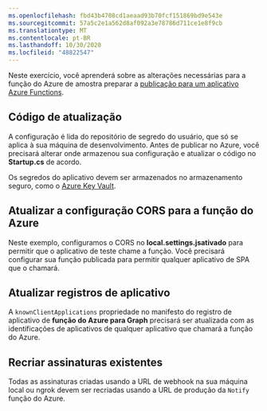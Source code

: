```yaml
---
ms.openlocfilehash: fbd43b4708cd1aeaad93b70fcf151869bd9e543e
ms.sourcegitcommit: 57a5c2e1a562d8af092a3e78786d711ce1e8f9cb
ms.translationtype: MT
ms.contentlocale: pt-BR
ms.lasthandoff: 10/30/2020
ms.locfileid: "48822547"
---
```

<!-- markdownlint-disable MD002 MD041 -->

Neste exercício, você aprenderá sobre as alterações necessárias para a função do Azure de amostra preparar a [publicação para um aplicativo Azure Functions](https://docs.microsoft.com/azure/azure-functions/functions-run-local#publish).

## <a name="update-code"></a>Código de atualização

A configuração é lida do repositório de segredo do usuário, que só se aplica à sua máquina de desenvolvimento. Antes de publicar no Azure, você precisará alterar onde armazenou sua configuração e atualizar o código no **Startup.cs** de acordo.

Os segredos do aplicativo devem ser armazenados no armazenamento seguro, como o [Azure Key Vault](https://docs.microsoft.com/azure/key-vault/general/overview).

## <a name="update-cors-setting-for-azure-function"></a>Atualizar a configuração CORS para a função do Azure

Neste exemplo, configuramos o CORS no **local.settings.jsativado** para permitir que o aplicativo de teste chame a função. Você precisará configurar sua função publicada para permitir qualquer aplicativo de SPA que o chamará.

## <a name="update-app-registrations"></a>Atualizar registros de aplicativo

A  `knownClientApplications` propriedade no manifesto do registro de aplicativo de **função do Azure para Graph** precisará ser atualizada com as identificações de aplicativos de qualquer aplicativo que chamará a função do Azure.

## <a name="recreate-existing-subscriptions"></a>Recriar assinaturas existentes

Todas as assinaturas criadas usando a URL de webhook na sua máquina local ou ngrok devem ser recriadas usando a URL de produção da `Notify` função do Azure.
